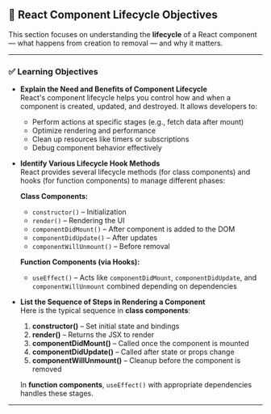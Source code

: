## 🔄 React Component Lifecycle Objectives

This section focuses on understanding the **lifecycle** of a React component — what happens from creation to removal — and why it matters.

---

### ✅ Learning Objectives

- **Explain the Need and Benefits of Component Lifecycle**  
  React's component lifecycle helps you control how and when a component is created, updated, and destroyed. It allows developers to:
  - Perform actions at specific stages (e.g., fetch data after mount)
  - Optimize rendering and performance
  - Clean up resources like timers or subscriptions
  - Debug component behavior effectively

- **Identify Various Lifecycle Hook Methods**  
  React provides several lifecycle methods (for class components) and hooks (for function components) to manage different phases:
  
  **Class Components:**
  - `constructor()` – Initialization
  - `render()` – Rendering the UI
  - `componentDidMount()` – After component is added to the DOM
  - `componentDidUpdate()` – After updates
  - `componentWillUnmount()` – Before removal

  **Function Components (via Hooks):**
  - `useEffect()` – Acts like `componentDidMount`, `componentDidUpdate`, and `componentWillUnmount` combined depending on dependencies

- **List the Sequence of Steps in Rendering a Component**  
  Here is the typical sequence in **class components**:
  
  1. **constructor()** – Set initial state and bindings
  2. **render()** – Returns the JSX to render
  3. **componentDidMount()** – Called once the component is mounted
  4. **componentDidUpdate()** – Called after state or props change
  5. **componentWillUnmount()** – Cleanup before the component is removed

  In **function components**, `useEffect()` with appropriate dependencies handles these stages.

---

